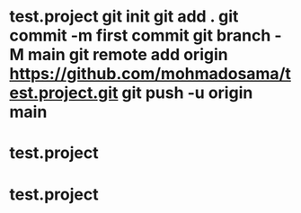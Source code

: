 # test.project git init git add . git commit -m first commit git branch -M main git remote add origin https://github.com/mohmadosama/test.project.git git push -u origin main
# test.project
# test.project
